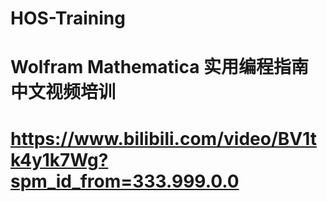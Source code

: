 # HOS-Training
# Wolfram Mathematica 实用编程指南中文视频培训
# https://www.bilibili.com/video/BV1tk4y1k7Wg?spm_id_from=333.999.0.0
